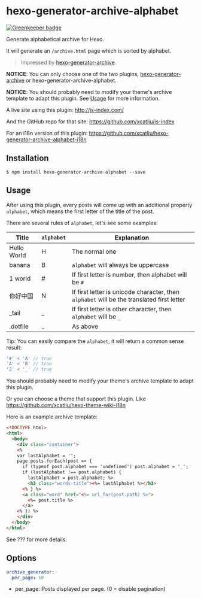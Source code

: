 # hexo-generator-archive-alphabet

[![Greenkeeper badge](https://badges.greenkeeper.io/xcatliu/hexo-generator-archive-alphabet.svg)](https://greenkeeper.io/)


Generate alphabetical archive for Hexo.

It will generate an `/archive.html` page which is sorted by alphabet.

> Impressed by [hexo-generator-archive].

**NOTICE**: You can only choose one of the two plugins, [hexo-generator-archive] or hexo-generator-archive-alphabet.

**NOTICE**: You should probably need to modify your theme's archive template to adapt this plugin. See [Usage](#usage) for more information.

A live site using this plugin: http://js-index.com/

And the GitHub repo for that site: https://github.com/xcatliu/js-index

For an i18n version of this plugin: https://github.com/xcatliu/hexo-generator-archive-alphabet-i18n

## Installation

```shell
$ npm install hexo-generator-archive-alphabet --save
```

## Usage

After using this plugin, every posts will come up with an additional property `alphabet`, which means the first letter of the title of the post.

There are several rules of `alphabet`, let's see some examples:

Title       | `alphabet` | Explanation
----------- | ---------- | -----------
Hello World | H          | The normal one
banana      | B          | `alphabet` will always be uppercase
1 world     | #          | If first letter is number, then alphabet will be `#`
你好中国     | N          | If first letter is unicode character, then `alphabet` will be the translated first letter
\_tail      | _          | If first letter is other character, then `alphabet` will be `_`
.dotfile    | _          | As above

Tip: You can easily compare the `alphabet`, it will return a common sense result:

```js
'#' < 'A' // true
'A' < 'B' // true
'Z' < '_' // true
```

You should probably need to modify your theme's archive template to adapt this plugin.

Or you can choose a theme that support this plugin. Like https://github.com/xcatliu/hexo-theme-wiki-i18n

Here is an example archive template:

```html
<!DOCTYPE html>
<html>
  <body>
    <div class="container">
    <%
    var lastAlphabet = '';
    page.posts.forEach(post => {
      if (typeof post.alphabet === 'undefined') post.alphabet = '_';
      if (lastAlphabet !== post.alphabet) {
        lastAlphabet = post.alphabet; %>
        <h3 class="words-title"><%= lastAlphabet %></h3>
      <% } %>
      <a class="word" href="<%= url_for(post.path) %>">
        <%= post.title %>
      </a>
    <% }) %>
    </div>
  </body>
</html>
```

See ??? for more details.

## Options

```yml
archive_generator:
  per_page: 10
```

- per_page: Posts displayed per page. (0 = disable pagination)

[hexo-generator-archive]: https://github.com/hexojs/hexo-generator-archive
